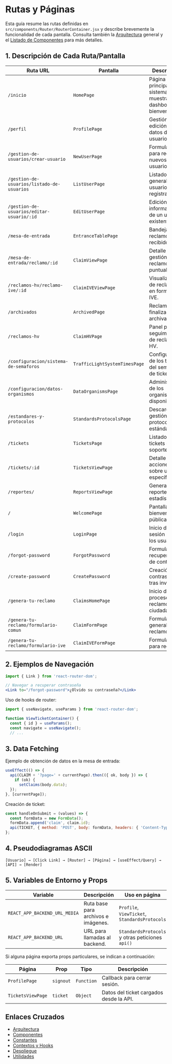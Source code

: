 # Rutas y Páginas

Esta guía resume las rutas definidas en `src/components/Router/RouterContainer.jsx` y describe brevemente la funcionalidad de cada pantalla. Consulta también la [Arquitectura](architecture.md) general y el [Listado de Componentes](components.md) para más detalles.

## 1. Descripción de Cada Ruta/Pantalla

| Ruta URL | Pantalla | Descripción |
|---------|---------|-------------|
|`/inicio`|`HomePage`|Página principal del sistema, muestra un dashboard de bienvenida.|
|`/perfil`|`ProfilePage`|Gestión y edición de datos del usuario.|
|`/gestion-de-usuarios/crear-usuario`|`NewUserPage`|Formulario para registrar nuevos usuarios.|
|`/gestion-de-usuarios/listado-de-usuarios`|`ListUserPage`|Listado general de usuarios registrados.|
|`/gestion-de-usuarios/editar-usuario/:id`|`EditUserPage`|Edición de información de un usuario existente.|
|`/mesa-de-entrada`|`EntranceTablePage`|Bandeja de reclamos recibidos.|
|`/mesa-de-entrada/reclamo/:id`|`ClaimViewPage`|Detalle y gestión de un reclamo puntual.|
|`/reclamos-hv/reclamo-ive/:id`|`ClaimIVEViewPage`|Visualización de reclamo HV en formato IVE.|
|`/archivados`|`ArchivedPage`|Reclamos finalizados y archivados.|
|`/reclamos-hv`|`ClaimHVPage`|Panel para seguimiento de reclamos HV.|
|`/configuracion/sistema-de-semaforos`|`TrafficLightSystemTimesPage`|Configuración de los tiempos del semáforo de tickets.|
|`/configuracion/datos-organismos`|`DataOrganismsPage`|Administración de los organismos disponibles.|
|`/estandares-y-protocolos`|`StandardsProtocolsPage`|Descarga y gestión de protocolos y estándares.|
|`/tickets`|`TicketsPage`|Listado de tickets de soporte.|
|`/tickets/:id`|`TicketsViewPage`|Detalle y acciones sobre un ticket específico.|
|`/reportes/`|`ReportsViewPage`|Generación de reportes y estadísticas.|
|`/`|`WelcomePage`|Pantalla de bienvenida pública.|
|`/login`|`LoginPage`|Inicio de sesión para los usuarios.|
|`/forgot-password`|`ForgotPassword`|Formulario de recuperación de contraseña.|
|`/create-password`|`CreatePassword`|Creación de contraseña tras invitación.|
|`/genera-tu-reclamo`|`ClaimsHomePage`|Inicio del proceso de reclamo ciudadano.|
|`/genera-tu-reclamo/formulario-comun`|`ClaimFormPage`|Formulario general de reclamo.|
|`/genera-tu-reclamo/formulario-ive`|`ClaimIVEFormPage`|Formulario IVE para reclamos.|

## 2. Ejemplos de Navegación

```jsx
import { Link } from 'react-router-dom';

// Navegar a recuperar contraseña
<Link to="/forgot-password">¿Olvido su contraseña?</Link>
```

Uso de hooks de router:

```jsx
import { useNavigate, useParams } from 'react-router-dom';

function ViewTicketContainer() {
  const { id } = useParams();
  const navigate = useNavigate();
  // ...
```

## 3. Data Fetching

Ejemplo de obtención de datos en la mesa de entrada:

```jsx
useEffect(() => {
  api(CLAIM + '?page=' + currentPage).then(({ ok, body }) => {
    if (ok) {
      setClaims(body.data);
  });
}, [currentPage]);
```

Creación de ticket:

```jsx
const handleOnSubmit = (values) => {
  const formData = new FormData();
  formData.append('claim', claim.id);
  api(TICKET, { method: 'POST', body: formData, headers: { 'Content-Type': 'multipart/form-data' } });
};
```

## 4. Pseudodiagramas ASCII

```text
[Usuario] → [Click Link] → [Router] → [Página] → [useEffect/Query] → [API] → [Render]
```

## 5. Variables de Entorno y Props

| Variable | Descripción | Uso en página |
|----------|-------------|---------------|
|`REACT_APP_BACKEND_URL_MEDIA`|Ruta base para archivos e imágenes.|`Profile`, `ViewTicket`, `StandardsProtocols`|
|`REACT_APP_BACKEND_URL`|URL para llamadas al backend.|`StandardsProtocols` y otras peticiones `api()`|

Si alguna página exporta props particulares, se indican a continuación:

| Página | Prop | Tipo | Descripción |
|--------|------|------|-------------|
|`ProfilePage`|`signout`|`Function`|Callback para cerrar sesión.|
|`TicketsViewPage`|`ticket`|`Object`|Datos del ticket cargados desde la API.|
## Enlaces Cruzados
- [Arquitectura](architecture.md)
- [Componentes](components.md)
- [Constantes](constants.md)
- [Contextos y Hooks](context-hooks.md)
- [Despliegue](deployment.md)
- [Utilidades](utils.md)
